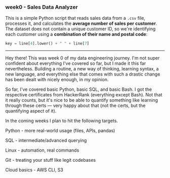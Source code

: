 ### week0 - Sales Data Analyzer

This is a simple Python script that reads sales data from a `.csv` file, processes it, and calculates the **average number of sales per customer**. The dataset does not contain a unique customer ID, so we're identifying each customer using a **combination of their name and postal code**:

```python
key = line[4].lower() + " " + line[7]
```
---

Hey there! This was week 0 of my data engineering journey. I'm not super confident about everything I've covered so far, but I made it this far nevertheless. Building a routine, a new way of thinking, learning syntax, a new language, and everything else that comes with such a drastic change has been dealt with nicely enough, in my opinion.

So far, I've covered basic Python, basic SQL, and basic Bash. I got the respective certificates from HackerRank (everything except Bash). Not that it really counts, but it's nice to be able to quantify something like learning through these certs — very happy about that (not the certs, but the quantifying aspect of it).

In the coming weeks I plan to hit the following targets.

Python - more real-world usage (files, APIs, pandas)

SQL - intermediate/advanced querying

Linux - automation, real commands

Git - treating your stuff like legit codebases

Cloud basics - AWS CLI, S3
